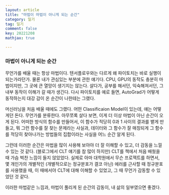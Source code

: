 ```yaml
---
layout: article
title: "마법이 마법이 아니게 되는 순간"
category: 일기
tag: 일기
comment: false
key: 20221208
mathjax: true

---
```


### 마법이 아니게 되는 순간
무언가를 배울 때는 항상 마법이다. 텐서플로우와는 다르게 왜 파이토치는 바로 실행이 되는가라던가. 물론 내가 관심있는 부분에 관한 얘기다. CPU, GPU의 동작도 충분히 마법이지만, 그 곳에 큰 열망이 생기지는 않는다. 살다가, 공부를 해서던, 익숙해져서던, 그 내부 동작이 이해가 갈 때가 생긴다. 다시 파이토치를 예로 들면, AutoGrad가 어떻게 동작하는지 대강 감이 온 순간이 나한테는 그랬다.

머신러닝을 처음 배울 때에도 그랬다. 어떤 Classificaion Model이 있는데, 얘는 어떻게던 돈다. 무언가를 분류한다. 아무쪼록 살다 보면, 이게 더 이상 마법이 아닌 순간이 오게 된다. 어떠한 방식의 함수를 만들어서, 이 함수가 적당히 0과 1 사이의 결과를 뱉게 만들고, 뭐 그런 함수를 잘 찾는 문제라는 사실과, 데이터와 그 함수가 잘 매칭되게 그 함수를 적당히 찾아나가는 방법들의 집합이라는 사실을 어느 순간 알게 된다.

그런데 이러한 순간은 마법을 많이 사용해 보아야 더 잘 이해할 수 있고, 더 감동을 느낄 수 있는 것 같다. (블로그에서 CLT 얘기를 참 많이 하지만) CLT를 책에서 처음 배웠을 때 가슴 벅찬 느낌이 들지 않았었다. 실제로 아마 대학원에서 무슨 프로젝트를 하면서, 몇 개인가의 개별적인 (개별적으로는 정규분포가 결코 아닌) 에러를 근사할 때 정규분포를 사용했을 때, 이 때에서야 CLT에 대해 이해할 수 있었고, 그 때 무언가 감동할 수 있었던 것 같다.

이러한 마법같은 느낌과, 마법이 풀리게 된 순간의 감동이, 내 삶의 일부였으면 좋겠다.
